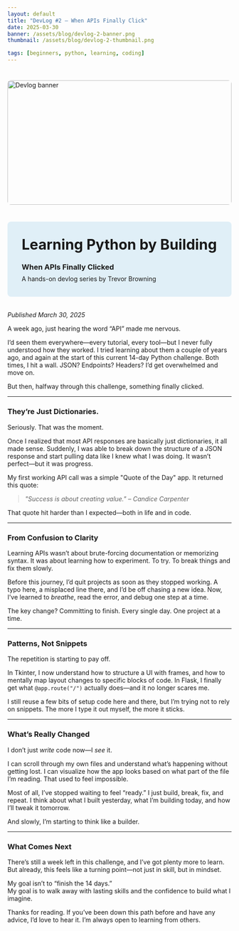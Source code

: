 ```yaml
---
layout: default
title: "DevLog #2 — When APIs Finally Click"
date: 2025-03-30
banner: /assets/blog/devlog-2-banner.png
thumbnail: /assets/blog/devlog-2-thumbnail.png

tags: [beginners, python, learning, coding]
---
```


<img src="{{ page.banner }}" alt="Devlog banner"
     style="width: 100%; max-height: 280px; object-fit: cover; border-radius: 8px; margin: 1.5rem 0;" />

<div style="background: #e0eff7; padding: 2rem; border-radius: 8px; margin-bottom: 2rem;">
  <h1 style="margin-top: 0; font-size: 2rem;">Learning Python by Building</h1>
  <h3 style="margin: 0.2rem 0 0.5rem;">When APIs Finally Clicked</h3>
  <p style="margin: 0;">A hands-on devlog series by Trevor Browning</p>
</div>

<p><em>Published March 30, 2025</em></p>


A week ago, just hearing the word “API” made me nervous.

I’d seen them everywhere—every tutorial, every tool—but I never fully understood how they worked. I tried learning about them a couple of years ago, and again at the start of this current 14-day Python challenge. Both times, I hit a wall. JSON? Endpoints? Headers? I’d get overwhelmed and move on.

But then, halfway through this challenge, something finally clicked.

---

### They’re Just Dictionaries.  
Seriously. That was the moment.

Once I realized that most API responses are basically just dictionaries, it all made sense. Suddenly, I was able to break down the structure of a JSON response and start pulling data like I knew what I was doing. It wasn’t perfect—but it was progress.

My first working API call was a simple "Quote of the Day" app. It returned this quote:

> *"Success is about creating value." – Candice Carpenter*

That quote hit harder than I expected—both in life and in code.

---

### From Confusion to Clarity  
Learning APIs wasn’t about brute-forcing documentation or memorizing syntax. It was about learning how to experiment. To try. To break things and fix them slowly.

Before this journey, I’d quit projects as soon as they stopped working. A typo here, a misplaced line there, and I’d be off chasing a new idea. Now, I’ve learned to *breathe*, read the error, and debug one step at a time.

The key change? Committing to finish. Every single day. One project at a time.

---

### Patterns, Not Snippets  
The repetition is starting to pay off.

In Tkinter, I now understand how to structure a UI with frames, and how to mentally map layout changes to specific blocks of code. In Flask, I finally get what `@app.route("/")` actually does—and it no longer scares me.

I still reuse a few bits of setup code here and there, but I’m trying not to rely on snippets. The more I type it out myself, the more it sticks.

---

### What’s Really Changed  
I don’t just *write* code now—I *see* it.

I can scroll through my own files and understand what’s happening without getting lost. I can visualize how the app looks based on what part of the file I’m reading. That used to feel impossible.

Most of all, I’ve stopped waiting to feel “ready.” I just build, break, fix, and repeat. I think about what I built yesterday, what I’m building today, and how I’ll tweak it tomorrow.

And slowly, I’m starting to think like a builder.

---

### What Comes Next  
There’s still a week left in this challenge, and I’ve got plenty more to learn. But already, this feels like a turning point—not just in skill, but in mindset.

My goal isn’t to “finish the 14 days.”  
My goal is to walk away with lasting skills and the confidence to build what I imagine.

Thanks for reading. If you’ve been down this path before and have any advice, I’d love to hear it. I’m always open to learning from others.
